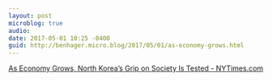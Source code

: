 ```yaml
---
layout: post
microblog: true
audio: 
date: 2017-05-01 10:25 -0400
guid: http://benhager.micro.blog/2017/05/01/as-economy-grows.html
---
```

[As Economy Grows, North Korea’s Grip on Society Is Tested - NYTimes.com](https://mobile.nytimes.com/2017/04/30/world/asia/north-korea-economy-marketplace.html?smid=tw-nytimes&smtyp=cur&referer=)
